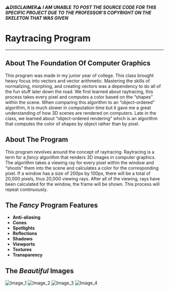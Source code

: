 ___⚠DISCLAIMER⚠ I AM___ **UNABLE** ___TO POST THE SOURCE CODE FOR THIS SPECIFIC PROJECT DUE TO THE PROFESSOR'S COPYRIGHT ON THE SKELETON THAT WAS GIVEN___

# Raytracing Program
- - - -
## About The Foundation Of Computer Graphics ##
This program was made in my junior year of college. This class brought heavy focus into vectors and vector arithmetic. Mastering the skills of normalizing, morphing, and creating vectors was a dependency to do all of the fun stuff later down the road. We first learned about raytracing, this process takes every pixel and computes a color based on the “shapes” within the scene.  When comparing this algorithm to an “object-ordered” algorithm, it is much slower in computation time but it gave me a great understanding of how 3D scenes are rendered on computers. Late in the class, we learned about “object-ordered rendering” which is an algorithm that computes the color of shapes by object rather than by pixel. 

## About The Program ##
This program revolves around the concept of raytracing. Raytracing is a term for a *fancy* algorithm that renders 3D images in computer graphics. The algorithm takes a viewing ray for every pixel within the window and “shoots” them into the scene and calculates a color for the corresponding pixel. If a window has a size of 200px by 100px, there will be a total of 20,000 pixels, thus 20,000 viewing rays. After all of the viewing, rays have been calculated for the window, the frame will be shown. This process will repeat continuously.

## The *Fancy* Program Features ## 
- **Anti-aliasing**
- **Cones**
- **Spotlights**
- **Reflections**
- **Shadows**
- **Viewports**
- **Textures**
- **Transparency**

## The *Beautiful* Images ## 
![Image_1](https://github.com/ethangutknecht/RaytracingProgram/blob/main/Images/Image_1.png?raw=true)
![Image_2](https://github.com/ethangutknecht/RaytracingProgram/blob/main/Images/Image_2.png?raw=true)
![Image_3](https://github.com/ethangutknecht/RaytracingProgram/blob/main/Images/Image_3.png?raw=true)
![Image_4](https://github.com/ethangutknecht/RaytracingProgram/blob/main/Images/Image_4.png?raw=true)
